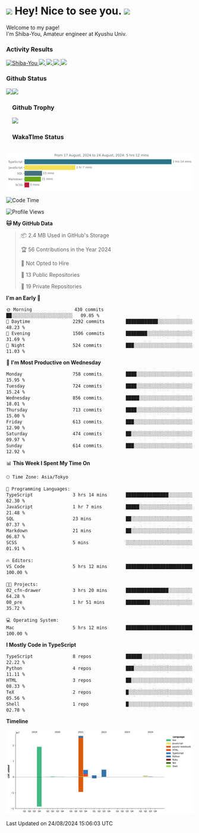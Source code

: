<h1>
  <img src="https://emojis.slackmojis.com/emojis/images/1531849430/4246/blob-sunglasses.gif?1531849430" width="30"/> 
  Hey! Nice to see you.
  <img src="https://emojis.slackmojis.com/emojis/images/1531849430/4246/blob-sunglasses.gif?1531849430" width="30"/> 
</h1>
<p>
  Welcome to my page! <br />
  I'm Shiba-You, Amateur engineer at Kyushu Univ.
</p>


<h3>
  Activity Results
</h3>
<p align="left"> 
  <!--   GitHub  -->
  <a href="https://github.com/Shiba-You/Shiba-You/">
    <img src="https://komarev.com/ghpvc/?username=Shiba-You" alt="Shiba-You" />
  </a>
  <a href="https://github.com/Shiba-You">
    <img height="20" src="https://img.shields.io/github/followers/Shiba-You?label=follow&logo=github&style=flat" />
  </a>
  
  <!-- Qiita -->
  <a href="http://qiita.com/Shiba-You">
    <img height="20" src="https://qiita-badge.apiapi.app/s/Shiba-You/posts.svg" />
  </a>
  <a href="http://qiita.com/Shiba-You">
    <img height="20" src="https://qiita-badge.apiapi.app/s/Shiba-You/contributions.svg" />
  </a>
  <a href="http://qiita.com/Shiba-You">
    <img height="20" src="https://qiita-badge.apiapi.app/s/Shiba-You/followers.svg" />
  </a>
</p>


<h3>
  Github Status
</h3>
<div>
  <img height="170" align="left" src="https://github-readme-stats.vercel.app/api?username=Shiba-You&theme=tokyonight" />
  <img height="170" src="https://github-readme-stats.vercel.app/api/top-langs/?username=Shiba-You&theme=tokyonight&layout=compact" />
</div>

<h3>
  Github Trophy
</h3>
<div>
  <img width="800" src="https://github-profile-trophy.vercel.app/?username=Shiba-You&theme=tokyonight" />
</div>


<h3>
  WakaTIme Status
</h3>
<img src="https://github.com/Shiba-You/Shiba-You/blob/main/images/stat.svg" alt="Shiba-You WakaTime Activity"/>

<!--START_SECTION:waka-->
![Code Time](http://img.shields.io/badge/Code%20Time-888%20hrs%2054%20mins-blue)

![Profile Views](http://img.shields.io/badge/Profile%20Views-5-blue)

**🐱 My GitHub Data** 

> 📦 2.4 MB Used in GitHub's Storage 
 > 
> 🏆 56 Contributions in the Year 2024
 > 
> 🚫 Not Opted to Hire
 > 
> 📜 13 Public Repositories 
 > 
> 🔑 19 Private Repositories 
 > 
**I'm an Early 🐤** 

```text
🌞 Morning                430 commits         ██░░░░░░░░░░░░░░░░░░░░░░░   09.05 % 
🌆 Daytime                2292 commits        ████████████░░░░░░░░░░░░░   48.23 % 
🌃 Evening                1506 commits        ████████░░░░░░░░░░░░░░░░░   31.69 % 
🌙 Night                  524 commits         ███░░░░░░░░░░░░░░░░░░░░░░   11.03 % 
```
📅 **I'm Most Productive on Wednesday** 

```text
Monday                   758 commits         ████░░░░░░░░░░░░░░░░░░░░░   15.95 % 
Tuesday                  724 commits         ████░░░░░░░░░░░░░░░░░░░░░   15.24 % 
Wednesday                856 commits         █████░░░░░░░░░░░░░░░░░░░░   18.01 % 
Thursday                 713 commits         ████░░░░░░░░░░░░░░░░░░░░░   15.00 % 
Friday                   613 commits         ███░░░░░░░░░░░░░░░░░░░░░░   12.90 % 
Saturday                 474 commits         ██░░░░░░░░░░░░░░░░░░░░░░░   09.97 % 
Sunday                   614 commits         ███░░░░░░░░░░░░░░░░░░░░░░   12.92 % 
```


📊 **This Week I Spent My Time On** 

```text
🕑︎ Time Zone: Asia/Tokyo

💬 Programming Languages: 
TypeScript               3 hrs 14 mins       ████████████████░░░░░░░░░   62.30 % 
JavaScript               1 hr 7 mins         █████░░░░░░░░░░░░░░░░░░░░   21.48 % 
SQL                      23 mins             ██░░░░░░░░░░░░░░░░░░░░░░░   07.37 % 
Markdown                 21 mins             ██░░░░░░░░░░░░░░░░░░░░░░░   06.87 % 
SCSS                     5 mins              ░░░░░░░░░░░░░░░░░░░░░░░░░   01.91 % 

🔥 Editors: 
VS Code                  5 hrs 12 mins       █████████████████████████   100.00 % 

🐱‍💻 Projects: 
02_cfn-drawer            3 hrs 20 mins       ████████████████░░░░░░░░░   64.28 % 
00_pre                   1 hr 51 mins        █████████░░░░░░░░░░░░░░░░   35.72 % 

💻 Operating System: 
Mac                      5 hrs 12 mins       █████████████████████████   100.00 % 
```

**I Mostly Code in TypeScript** 

```text
TypeScript               8 repos             ██████░░░░░░░░░░░░░░░░░░░   22.22 % 
Python                   4 repos             ███░░░░░░░░░░░░░░░░░░░░░░   11.11 % 
HTML                     3 repos             ██░░░░░░░░░░░░░░░░░░░░░░░   08.33 % 
TeX                      2 repos             █░░░░░░░░░░░░░░░░░░░░░░░░   05.56 % 
Shell                    1 repo              █░░░░░░░░░░░░░░░░░░░░░░░░   02.78 % 
```



**Timeline**

![Lines of Code chart](https://raw.githubusercontent.com/Shiba-You/Shiba-You/main/assets/bar_graph.png)


 Last Updated on 24/08/2024 15:06:03 UTC
<!--END_SECTION:waka-->
